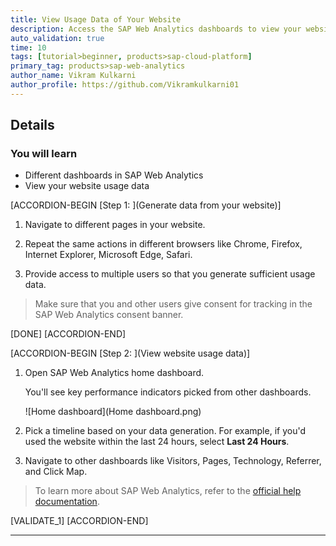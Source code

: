 ```yaml
---
title: View Usage Data of Your Website
description: Access the SAP Web Analytics dashboards to view your website usage data.
auto_validation: true
time: 10
tags: [tutorial>beginner, products>sap-cloud-platform]
primary_tag: products>sap-web-analytics
author_name: Vikram Kulkarni
author_profile: https://github.com/Vikramkulkarni01
---
```


## Details
### You will learn
  - Different dashboards in SAP Web Analytics
  - View your website usage data

[ACCORDION-BEGIN [Step 1: ](Generate data from your website)]

1. Navigate to different pages in your website.

2. Repeat the same actions in different browsers like Chrome, Firefox, Internet Explorer, Microsoft Edge, Safari.

3. Provide access to multiple users so that you generate sufficient usage data.

> Make sure that you and other users give consent for tracking in the SAP Web Analytics consent banner.

[DONE]
[ACCORDION-END]

[ACCORDION-BEGIN [Step 2: ](View website usage data)]

1. Open SAP Web Analytics home dashboard.

    You'll see key performance indicators picked from other dashboards.

    ![Home dashboard](Home dashboard.png)

2. Pick a timeline based on your data generation. For example, if you'd used the website within the last 24 hours, select **Last 24 Hours**.

3. Navigate to other dashboards like Visitors, Pages, Technology, Referrer, and Click Map.

>To learn more about SAP Web Analytics, refer to the [official help documentation](https://help.sap.com/viewer/e342b49c78c74d4e8ebc00700a791aee/Cloud/en-US/).


[VALIDATE_1]
[ACCORDION-END]

---
